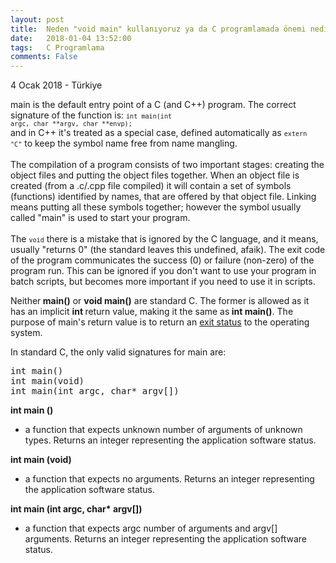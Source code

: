 ```yaml
---
layout: post
title:  Neden "void main" kullanıyoruz ya da C programlamada önemi nedir?
date:   2018-01-04 13:52:00
tags:   C Programlama
comments: False
---
```

 

<p class="meta">4 Ocak 2018 - Türkiye</p>

<span class="ui_qtext_rendered_qtext">main is the default entry point of a C (and C++) program. The correct signature of the function is: <code class="prettyprint inline"><code class="language-cpp">int main(int argc, char **argv, char **envp);</code></code><br />and in C++ it&#039;s treated as a special case, defined automatically as <code class="prettyprint inline"><code class="language-cpp">extern &quot;C&quot;</code></code> to keep the symbol name free from name mangling.<br /><br />The compilation of a program consists of two important stages: creating the object files and putting the object files together. When an object file is created (from a .c/.cpp file compiled) it will contain a set of symbols (functions) identified by names, that are offered by that object file. Linking means putting all these symbols together; however the symbol usually called &quot;main&quot; is used to start your program.<br /><br />The <code class="prettyprint inline"><code class="language-cpp">void</code></code> there is a mistake that is ignored by the C language, and it means, usually &quot;returns 0&quot; (the standard leaves this undefined, afaik). The exit code of the program communicates the success (0) or failure (non-zero) of the program run. This can be ignored if you don&#039;t want to use your program in batch scripts, but becomes more important if you need to use it in scripts.</span>


<p class="ui_qtext_para">Neither<b> main()</b> or <b>void main()</b> are standard C. The former is allowed as it has an implicit <b>int </b>return value, making it the same as<b> int main()</b>. The purpose of main&#039;s return value is to return an <span class="qlink_container"><a href="http://en.wikipedia.org/wiki/Exit_status" rel="noopener nofollow" target="_blank" onclick="return Q.openUrl(this, 65849570);" class="external_link" data-qt-tooltip="wikipedia.org">exit status</a></span> to the operating system.</p><p class="ui_qtext_para">In standard C, the only valid signatures for main are:</p><pre class="prettyprint linenums">int main()
int main(void)
int main(int argc, char* argv[])
</pre><p class="ui_qtext_para"><b>int main ()</b></p><ul><li>a function that expects unknown number of arguments of unknown types. Returns an integer representing the application software status.</li></ul><p class="ui_qtext_para"><b>int main (void)</b></p><ul><li>a function that expects no arguments. Returns an integer representing the application software status.</li></ul><p class="ui_qtext_para"><b>int main (int argc, char* argv[])</b></p><ul><li>a function that expects argc number of arguments and argv[] arguments. Returns an integer representing the application software status.</li></ul>


